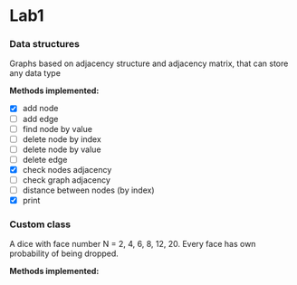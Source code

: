 # Lab1
### Data structures
Graphs based on adjacency structure and adjacency matrix, that can store any data type

**Methods implemented:**
- [x] add node
- [ ] add edge
- [ ] find node by value
- [ ] delete node by index
- [ ] delete node by value
- [ ] delete edge
- [x] check nodes adjacency
- [ ] check graph adjacency
- [ ] distance between nodes (by index)
- [x] print

### Custom class
A dice with face number N = 2, 4, 6, 8, 12, 20.
Every face has own probability of being dropped.

**Methods implemented:**

